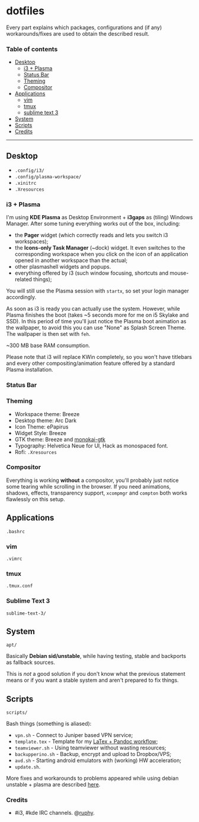 # dotfiles
Every part explains which packages, configurations and (if any) workarounds/fixes are used to obtain the described result.

### Table of contents
- [Desktop](#desktop)
  - [i3 + Plasma](#i3--plasma)
  - [Status Bar](#status-bar)
  - [Theming](#theming)
  - [Compositor](#compositor)
- [Applications](#applications)
  - [vim](#vim)
  - [tmux](#tmux)
  - [sublime text 3](#sublime-text-3)
- [System](#system)
- [Scripts](#scripts)
- [Credits](#credits)

___

## Desktop
- `.config/i3/`
- `.config/plasma-workspace/`
- `.xinitrc`
- `.Xresources`

### i3 + Plasma

I'm using **KDE Plasma** as Desktop Environment + **i3gaps** as (tiling) Windows Manager. After some tuning everything works out of the box, including:

- the **Pager** widget (which correctly reads and lets you switch i3 workspaces);
- the **Icons-only Task Manager** (~dock) widget. It even switches to the corresponding workspace when you click on the icon of an application opened in another workspace than the actual;
- other plasmashell widgets and popups.
- everything offered by i3 (such window focusing, shortcuts and mouse-related things);

You will still use the Plasma session with `startx`, so set your login manager accordingly.

As soon as i3 is ready you can actually use the system. However, while Plasma finishes the boot (takes ~5 seconds more for me on i5 Skylake and SSD). In this period of time you'll just notice the Plasma boot animation as the wallpaper, to avoid this you can use "None" as Splash Screen Theme. The wallpaper is then set with `feh`.

~300 MB base RAM consumption.

Please note that i3 will replace KWin completely, so you won't have titlebars and every other compositing/animation feature offered by a standard Plasma installation.

### Status Bar

### Theming
- Workspace theme: Breeze
- Desktop theme: Arc Dark
- Icon Theme: ePapirus
- Widget Style: Breeze
- GTK theme: Breeze and [monokai-gtk](https://github.com/avivace/monokai-gtk)
- Typography: Helvetica Neue for UI, Hack as monospaced font.
- Rofi: `.Xresources`

### Compositor
Everything is working **without** a compositor, you'll probably just notice some tearing while scrolling in the browser. If you need animations, shadows, effects, transparency support, `xcompmgr` and `compton` both works flawlessly on this setup.

## Applications
`.bashrc`

### vim
`.vimrc`

### tmux
`.tmux.conf`

### Sublime Text 3
`sublime-text-3/`

## System
`apt/`

Basically **Debian sid/unstable**, while having testing, stable and backports as fallback sources.

This is *not* a good solution if you don't know what the previous statement means or if you want a stable system and aren't prepared to fix things.


## Scripts
`scripts/`

Bash things (something is aliased):
- `vpn.sh` - Connect to Juniper based VPN service;
- `template.tex` - Template for my [LaTex + Pandoc workflow](http://avivace.ovh/blog/markdown.html);
- `teamviewer.sh` - Using teamviewer without wasting resources;
- `backupperino.sh` - Backup, encrypt and upload to Dropbox/VPS;
- `avd.sh` - Starting android emulators with (working) HW acceleration;
- `update.sh`.

More fixes and workarounds to problems appeared while using debian unstable + plasma are described [here](http://avivace.ovh/blog/debian-and-kde-plasma.html).

### Credits
- #i3, #kde IRC channels. @[ruphy](https://github.com/ruphy).
